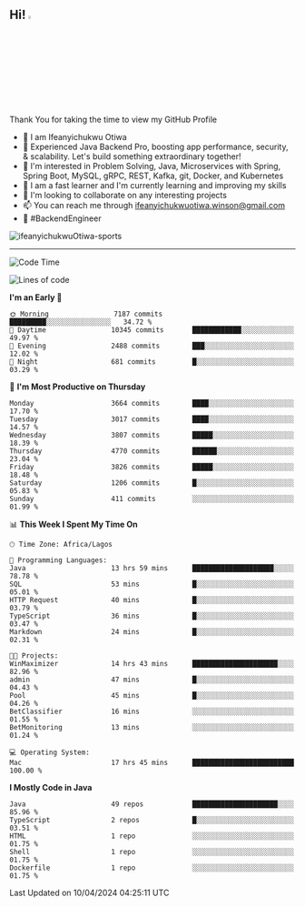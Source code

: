 <!-- BLOG-POST-LIST:START --><!-- BLOG-POST-LIST:END -->

## Hi! <img src="https://media.giphy.com/media/hvRJCLFzcasrR4ia7z/giphy.gif" width="4%"> 

Thank You for taking the time to view my GitHub Profile

- 👋 I am Ifeanyichukwu Otiwa
- 🚀 Experienced Java Backend Pro, boosting app performance, security, & scalability. Let's build something extraordinary together!
- 👀 I'm interested in Problem Solving, Java, Microservices with Spring, Spring Boot, MySQL, gRPC, REST, Kafka, git, Docker, and Kubernetes
- 🌱 I am a fast learner and I'm currently learning and improving my skills
- 💞️ I'm looking to collaborate on any interesting projects
- 📫 You can reach me through ifeanyichukwuotiwa.winson@gmail.com
- 🚀 #BackendEngineer

<p align="left" marginTop="10px"> <img src="https://komarev.com/ghpvc/?username=ifeanyichukwuOtiwa-sports&label=Profile%20views&color=0e75b6&style=for-the-badge" alt="ifeanyichukwuOtiwa-sports" /> </p>

***

<!--START_SECTION:waka-->
![Code Time](http://img.shields.io/badge/Code%20Time-2%2C382%20hrs%2046%20mins-blue)

![Lines of code](https://img.shields.io/badge/From%20Hello%20World%20I%27ve%20Written-4.8%20million%20lines%20of%20code-blue)

**I'm an Early 🐤** 

```text
🌞 Morning                7187 commits        █████████░░░░░░░░░░░░░░░░   34.72 % 
🌆 Daytime                10345 commits       ████████████░░░░░░░░░░░░░   49.97 % 
🌃 Evening                2488 commits        ███░░░░░░░░░░░░░░░░░░░░░░   12.02 % 
🌙 Night                  681 commits         █░░░░░░░░░░░░░░░░░░░░░░░░   03.29 % 
```
📅 **I'm Most Productive on Thursday** 

```text
Monday                   3664 commits        ████░░░░░░░░░░░░░░░░░░░░░   17.70 % 
Tuesday                  3017 commits        ████░░░░░░░░░░░░░░░░░░░░░   14.57 % 
Wednesday                3807 commits        █████░░░░░░░░░░░░░░░░░░░░   18.39 % 
Thursday                 4770 commits        ██████░░░░░░░░░░░░░░░░░░░   23.04 % 
Friday                   3826 commits        █████░░░░░░░░░░░░░░░░░░░░   18.48 % 
Saturday                 1206 commits        █░░░░░░░░░░░░░░░░░░░░░░░░   05.83 % 
Sunday                   411 commits         ░░░░░░░░░░░░░░░░░░░░░░░░░   01.99 % 
```


📊 **This Week I Spent My Time On** 

```text
🕑︎ Time Zone: Africa/Lagos

💬 Programming Languages: 
Java                     13 hrs 59 mins      ████████████████████░░░░░   78.78 % 
SQL                      53 mins             █░░░░░░░░░░░░░░░░░░░░░░░░   05.01 % 
HTTP Request             40 mins             █░░░░░░░░░░░░░░░░░░░░░░░░   03.79 % 
TypeScript               36 mins             █░░░░░░░░░░░░░░░░░░░░░░░░   03.47 % 
Markdown                 24 mins             █░░░░░░░░░░░░░░░░░░░░░░░░   02.31 % 

🐱‍💻 Projects: 
WinMaximizer             14 hrs 43 mins      █████████████████████░░░░   82.96 % 
admin                    47 mins             █░░░░░░░░░░░░░░░░░░░░░░░░   04.43 % 
Pool                     45 mins             █░░░░░░░░░░░░░░░░░░░░░░░░   04.26 % 
BetClassifier            16 mins             ░░░░░░░░░░░░░░░░░░░░░░░░░   01.55 % 
BetMonitoring            13 mins             ░░░░░░░░░░░░░░░░░░░░░░░░░   01.24 % 

💻 Operating System: 
Mac                      17 hrs 45 mins      █████████████████████████   100.00 % 
```

**I Mostly Code in Java** 

```text
Java                     49 repos            █████████████████████░░░░   85.96 % 
TypeScript               2 repos             █░░░░░░░░░░░░░░░░░░░░░░░░   03.51 % 
HTML                     1 repo              ░░░░░░░░░░░░░░░░░░░░░░░░░   01.75 % 
Shell                    1 repo              ░░░░░░░░░░░░░░░░░░░░░░░░░   01.75 % 
Dockerfile               1 repo              ░░░░░░░░░░░░░░░░░░░░░░░░░   01.75 % 
```




 Last Updated on 10/04/2024 04:25:11 UTC
<!--END_SECTION:waka-->

<!--
<p align="center">
![trophy](https://github-profile-trophy.vercel.app/?username=ifeanyichukwuOtiwa-sports&theme=onedark) (https://github.com/ryo-ma/github-profile-trophy)
</p>
-->

<!---
ifeanyi-otiwa/ifeanyi-otiwa is a ✨ special ✨ repository because its `README.md` (this file) appears on your GitHub profile.
You can click the Preview link to take a look at your changes.
--->
